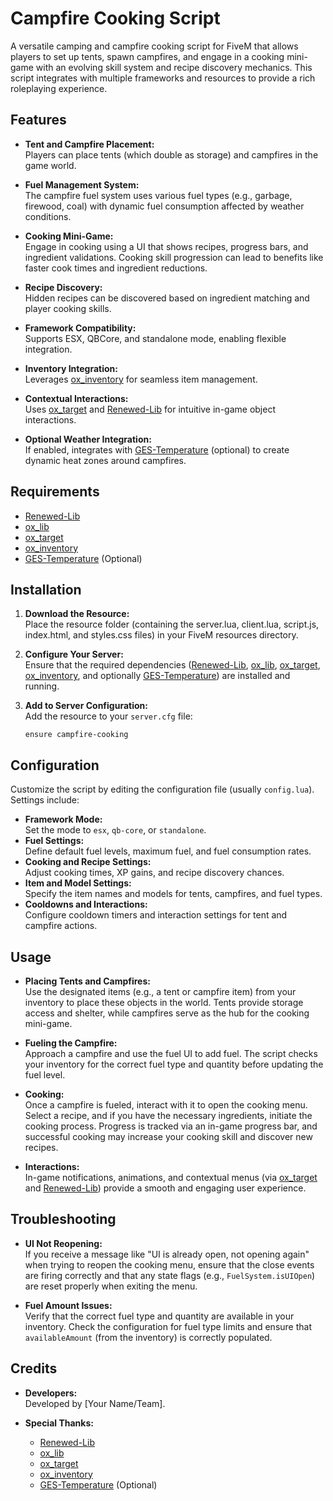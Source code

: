 # Campfire Cooking Script

A versatile camping and campfire cooking script for FiveM that allows players to set up tents, spawn campfires, and engage in a cooking mini-game with an evolving skill system and recipe discovery mechanics. This script integrates with multiple frameworks and resources to provide a rich roleplaying experience.

## Features

- **Tent and Campfire Placement:**  
  Players can place tents (which double as storage) and campfires in the game world.
  
- **Fuel Management System:**  
  The campfire fuel system uses various fuel types (e.g., garbage, firewood, coal) with dynamic fuel consumption affected by weather conditions.
  
- **Cooking Mini-Game:**  
  Engage in cooking using a UI that shows recipes, progress bars, and ingredient validations. Cooking skill progression can lead to benefits like faster cook times and ingredient reductions.
  
- **Recipe Discovery:**  
  Hidden recipes can be discovered based on ingredient matching and player cooking skills.
  
- **Framework Compatibility:**  
  Supports ESX, QBCore, and standalone mode, enabling flexible integration.
  
- **Inventory Integration:**  
  Leverages [ox_inventory](https://github.com/overextended/ox_inventory) for seamless item management.
  
- **Contextual Interactions:**  
  Uses [ox_target](https://github.com/overextended/ox_target) and [Renewed-Lib](https://github.com/Renewed-Scripts/Renewed-Lib) for intuitive in-game object interactions.
  
- **Optional Weather Integration:**  
  If enabled, integrates with [GES-Temperature](https://github.com) (optional) to create dynamic heat zones around campfires.

## Requirements

- [Renewed-Lib](https://github.com/Renewed-Scripts/Renewed-Lib)
- [ox_lib](https://github.com/overextended/ox_lib)
- [ox_target](https://github.com/overextended/ox_target)
- [ox_inventory](https://github.com/overextended/ox_inventory)
- [GES-Temperature](https://github.com/DevAlexandre0/GES-Temperature) (Optional)

## Installation

1. **Download the Resource:**  
   Place the resource folder (containing the server.lua, client.lua, script.js, index.html, and styles.css files) in your FiveM resources directory.

2. **Configure Your Server:**  
   Ensure that the required dependencies ([Renewed-Lib](https://github.com/Renewed-Scripts/Renewed-Lib), [ox_lib](https://github.com/overextended/ox_lib), [ox_target](https://github.com/overextended/ox_target), [ox_inventory](https://github.com/overextended/ox_inventory), and optionally [GES-Temperature](https://github.com)) are installed and running.

3. **Add to Server Configuration:**  
   Add the resource to your `server.cfg` file:
   ```
   ensure campfire-cooking
   ```

## Configuration

Customize the script by editing the configuration file (usually `config.lua`). Settings include:
- **Framework Mode:**  
  Set the mode to `esx`, `qb-core`, or `standalone`.
- **Fuel Settings:**  
  Define default fuel levels, maximum fuel, and fuel consumption rates.
- **Cooking and Recipe Settings:**  
  Adjust cooking times, XP gains, and recipe discovery chances.
- **Item and Model Settings:**  
  Specify the item names and models for tents, campfires, and fuel types.
- **Cooldowns and Interactions:**  
  Configure cooldown timers and interaction settings for tent and campfire actions.

## Usage

- **Placing Tents and Campfires:**  
  Use the designated items (e.g., a tent or campfire item) from your inventory to place these objects in the world. Tents provide storage access and shelter, while campfires serve as the hub for the cooking mini-game.

- **Fueling the Campfire:**  
  Approach a campfire and use the fuel UI to add fuel. The script checks your inventory for the correct fuel type and quantity before updating the fuel level.

- **Cooking:**  
  Once a campfire is fueled, interact with it to open the cooking menu. Select a recipe, and if you have the necessary ingredients, initiate the cooking process. Progress is tracked via an in-game progress bar, and successful cooking may increase your cooking skill and discover new recipes.

- **Interactions:**  
  In-game notifications, animations, and contextual menus (via [ox_target](https://github.com/overextended/ox_target) and [Renewed-Lib](https://github.com/Renewed-Scripts/Renewed-Lib)) provide a smooth and engaging user experience.

## Troubleshooting

- **UI Not Reopening:**  
  If you receive a message like "UI is already open, not opening again" when trying to reopen the cooking menu, ensure that the close events are firing correctly and that any state flags (e.g., `FuelSystem.isUIOpen`) are reset properly when exiting the menu.

- **Fuel Amount Issues:**  
  Verify that the correct fuel type and quantity are available in your inventory. Check the configuration for fuel type limits and ensure that `availableAmount` (from the inventory) is correctly populated.

## Credits

- **Developers:**  
  Developed by [Your Name/Team].
  
- **Special Thanks:**  
  - [Renewed-Lib](https://github.com/Renewed-Scripts/Renewed-Lib)
  - [ox_lib](https://github.com/overextended/ox_lib)
  - [ox_target](https://github.com/overextended/ox_target)
  - [ox_inventory](https://github.com/overextended/ox_inventory)
  - [GES-Temperature](https://github.com) (Optional)
